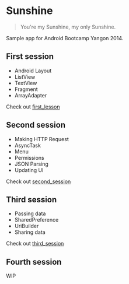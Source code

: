 Sunshine
=========

> You're my Sunshine, my only Sunshine.

Sample app for Android Bootcamp Yangon 2014.

First session
-------------

* Android Layout
* ListView
* TextView
* Fragment
* ArrayAdapter

Check out [first_lesson](https://github.com/GDGYangon/Sunshine/releases/tag/first_session)


Second session
---------------

* Making HTTP Request
* AsyncTask
* Menu
* Permissions
* JSON Parsing
* Updating UI

Check out [second_session](https://github.com/GDGYangon/Sunshine/releases/tag/second_session)

Third session
---------------
* Passing data
* SharedPreference
* UriBuilder
* Sharing data

Check out [third_session](https://github.com/GDGYangon/Sunshine/releases/tag/third_session)

Fourth session
---------------
WIP
